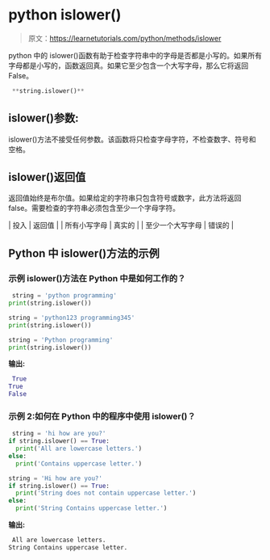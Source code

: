 # python islower()

> 原文：<https://learnetutorials.com/python/methods/islower>

python 中的 islower()函数有助于检查字符串中的字母是否都是小写的。如果所有字母都是小写的，函数返回真。如果它至少包含一个大写字母，那么它将返回 False。

```py
 **string.islower()** 

```

## islower()参数:

islower()方法不接受任何参数。该函数将只检查字母字符，不检查数字、符号和空格。

## islower()返回值

返回值始终是布尔值。如果给定的字符串只包含符号或数字，此方法将返回 false。需要检查的字符串必须包含至少一个字母字符。

| 投入 | 返回值 |
| 所有小写字母 | 真实的 |
| 至少一个大写字母 | 错误的 |

## Python 中 islower()方法的示例

### 示例 islower()方法在 Python 中是如何工作的？

```py
 string = 'python programming'
print(string.islower())

string = 'python123 programming345'
print(string.islower())

string = 'Python programming'
print(string.islower()) 

```

**输出:**

```py
 True
True
False 
```

### 示例 2:如何在 Python 中的程序中使用 islower()？

```py
 string = 'hi how are you?'
if string.islower() == True:
  print('All are lowercase letters.')
else:
  print('Contains uppercase letter.')

string = 'Hi how are you?'
if string.islower() == True:
  print('String does not contain uppercase letter.')
else:
  print('String Contains uppercase letter.') 

```

**输出:**

```py
 All are lowercase letters.
String Contains uppercase letter. 
```